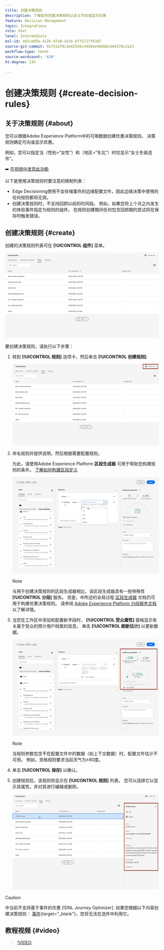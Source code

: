 ```yaml
---
title: 创建决策规则
description: 了解如何创建决策规则以定义可向谁显示优惠
feature: Decision Management
topic: Integrations
role: User
level: Intermediate
exl-id: 401ce05b-412b-4fa0-a516-bf75727f6387
source-git-commit: 91f52af0c2e42556c4456be9b6b0cb84378c2a23
workflow-type: tm+mt
source-wordcount: '419'
ht-degree: 13%

---
```


# 创建决策规则 {#create-decision-rules}

## 关于决策规则 {#about}

您可以根据Adobe Experience Platform中的可用数据创建优惠决策规则。 决策规则确定可向谁显示优惠。

例如，您可以指定当（性别=“女性”）和（地区=“东北”）时仅显示“女士冬装选件”。

➡️ [在视频中发现此功能](#video)

以下是使用决策规则时要注意的限制列表：

* Edge Decisioning使用不会存储事件的边缘配置文件，因此边缘决策中使用的任何规则都将无效。
* 创建决策规则时，不支持回顾以前的时间段。 例如，如果您将上个月之内发生的体验事件指定为规则的组件。 在规则创建期间任何包含回顾期的尝试将在保存时触发错误。
  <!--* Decision requests that use the hub profile will look at the last 100 experience events on the profile to evaluate rules that reference historical experience events.-->

## 创建决策规则 {#create}

创建的决策规则列表可在 **[!UICONTROL 组件]** 菜单。

![](../assets/decision_rules_list.png)

要创建决策规则，请执行以下步骤：

1. 转到 **[!UICONTROL 规则]** 选项卡，然后单击 **[!UICONTROL 创建规则]**.

   ![](../assets/offers_decision_rule_creation.png)

1. 命名规则并提供说明，然后根据需要配置规则。

   为此，请使用Adobe Experience Platform **区段生成器** 可用于帮助您构建规则的条件。 [了解如何构建区段定义](../../audience/creating-a-segment-definition.md)

   <!--In this example, the rule will target customers that have the "Gold" loyalty level.-->

   ![](../assets/offers_decision_rule_creation_segment.png)

   >[!NOTE]
   >
   >与用于创建决策规则的区段生成器相比，该区段生成器具有一些特殊性 **[!UICONTROL 分段]** 服务。 但是，中所述的全局过程 [区段生成器](../../audience/creating-a-segment-definition.md) 文档仍可用于构建优惠决策规则。 请参阅 [Adobe Experience Platform 分段服务文档](https://experienceleague.adobe.com/docs/experience-platform/segmentation/ui/segment-builder.html)以了解详情。

1. 当您在工作区中添加和配置新字段时， **[!UICONTROL 受众属性]** 窗格显示有关属于受众的预计用户档案的信息。 单击 **[!UICONTROL 刷新估计]** 以更新数据。

   ![](../assets/offers_decision_rule_creation_estimate.png)

   >[!NOTE]
   >
   >当规则参数包含不在配置文件中的数据（如上下文数据）时，配置文件估计不可用。 例如，资格规则要求当前天气为≥80度。

1. 单击 **[!UICONTROL 保存]** 以确认。

1. 创建规则后，该规则将显示在 **[!UICONTROL 规则]** 列表。 您可以选择它以显示其属性，并对其进行编辑或删除。

   ![](../assets/rule_created.png)

>[!CAUTION]
>
>中当前不支持基于事件的优惠 [!DNL Journey Optimizer]. 如果您根据以下内容创建决策规则： [事件](https://experienceleague.adobe.com/docs/experience-platform/segmentation/ui/segment-builder.html#events){target="_blank"}，您将无法在选件中利用它。

## 教程视频 {#video}

>[!VIDEO](https://video.tv.adobe.com/v/329373?quality=12)
